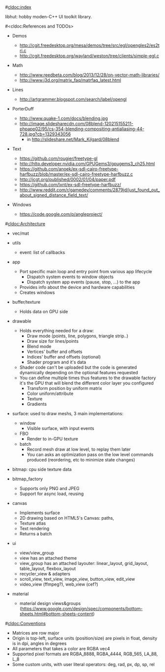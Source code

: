 #<cldoc:index>

libhut: hobby moden-C++ UI toolkit library.

#<cldoc:References and TODOs>

* Demos
    * http://cgit.freedesktop.org/mesa/demos/tree/src/egl/opengles2/es2tri.c
    * http://cgit.freedesktop.org/wayland/weston/tree/clients/simple-egl.c

* Math
    * http://www.reedbeta.com/blog/2013/12/28/on-vector-math-libraries/
    * http://www.j3d.org/matrix_faq/matrfaq_latest.html

* Lines
    * http://artgrammer.blogspot.com/search/label/opengl

* PorterDuff
    * http://www.quake-1.com/docs/blending.jpg
    * http://image.slidesharecdn.com/08blend-120215155211-phpapp02/95/cs-354-blending-compositing-antialiasing-44-728.jpg?cb=1329343056
        * in http://slideshare.net/Mark_Kilgard/08blend

* Text
    * https://github.com/rougier/freetype-gl
    * http://http.developer.nvidia.com/GPUGems3/gpugems3_ch25.html
    * https://github.com/anoek/ex-sdl-cairo-freetype-harfbuzz/blob/master/ex-sdl-cairo-freetype-harfbuzz.c
    * http://jcgt.org/published/0002/01/04/paper.pdf
    * https://github.com/lxnt/ex-sdl-freetype-harfbuzz/
    * http://www.reddit.com/r/gamedev/comments/2879jd/just_found_out_about_signed_distance_field_text/

* Windows
    * https://code.google.com/p/angleproject/

#<cldoc:Architecture>

* vec/mat

* utils
    * event: list of callbacks

* app
    * Port specific main loop and entry point from various app lifecycle
        * Dispatch system events to window objects
        * Dispatch system app events (pause, stop, ...) to the app
    * Provides info about the device and hardware capabilities
    * Creates windows

* buffer/texture
    * Holds data on GPU side

* drawable
    * Holds everything needed for a draw:
        * Draw mode (points, line, polygons, triangle strip..)
        * Draw size for lines/points
        * Blend mode
        * Vertices' buffer and offsets
        * Indices' buffer and offsets (optional)
        * Shader program and it's data
    * Shader code can't be uploaded but the code is generated dynamically depending on the optional features requested
    * You can define multiple times thus features to the drawable factory it's the GPU that will blend the different color layer you configured
        * Transform position by uniform matrix
        * Color uniform/attribute
        * Texture
        * Gradients

* surface: used to draw meshs, 3 main implementations:
    * window
        * Visible surface, with input events
    * FBO
        * Render to in-GPU texture
    * batch
        * Record mesh draw at low level, to replay them later
        * You can asks an optimization pass on the low level commands produced (reordering, etc to minimize state changes)

* bitmap: cpu side texture data

* bitmap_factory
    * Supports only PNG and JPEG
    * Support for async load, reusing

* canvas
     * Implements surface
     * 2D drawing based on HTML5's Canvas: paths, 
     * Texture atlas
     * Text rendering
     * Returns a batch

* ui
    * view/view_group
    * view has an attached theme
    * view_group has an attached layouter: linear_layout, grid_layout, table_layout, flexbox_layout
    * recycler_view & adapters
    * scroll_view, text_view, image_view, button_view, edit_view
    * video_view (ffmpeg?), web_view (cef?)

* material
    * material design views&groups (https://www.google.com/design/spec/components/bottom-sheets.html#bottom-sheets-content)

#<cldoc:Conventions>

* Matrices are row major
* Origin is top-left, surface units (position/size) are pixels in float, density is in dpi, angles in degrees
* All parameters that takes a color are RGBA vec4
* Supported pixel formats are RGBA_8888, RGBA_4444, RGB_565, LA_88, L_8
* Some custom units, with user literal operators: deg, rad, px, dp, sp, rel